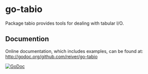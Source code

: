 # go-tabio

Package tabio provides tools for dealing with tabular I/O.


## Documention

Online documentation, which includes examples, can be found at: http://godoc.org/github.com/reiver/go-tabio

[![GoDoc](https://godoc.org/github.com/reiver/go-tabio?status.svg)](https://godoc.org/github.com/reiver/go-tabio)
